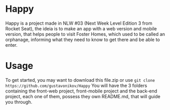 # Happy
Happy is a project made in NLW #03 (Next Week Level Edition 3 from Rocket Seat), the ideia is to make an app with a web version and mobile version, that helps people to visit Foster Homes, which used to be called an orphanage, informing what they need to know to get there and be able to enter.

# Usage
To get started, you may want to download this file.zip or use ``git clone https://github.com/gustavonikov/Happy``
You will have the 3 folders containing the front-web project, front-mobile project and the back-end project, each one
of them, possess they own README.md, that will guide you through.

